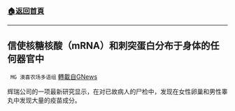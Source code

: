 ###  [:house:返回首頁](https://github.com/ourhimalayas/txt)
---


## 信使核糖核酸（mRNA）和刺突蛋白分布于身体的任何器官中
` MG 澳喜农场多语组` [轉載自GNews](https://gnews.org/zh-hans/1604013/)

辉瑞公司的一项最新研究显示，在对已故病人的尸检中，发现在女性卵巢和男性睾丸中发现大量的疫苗成分。
